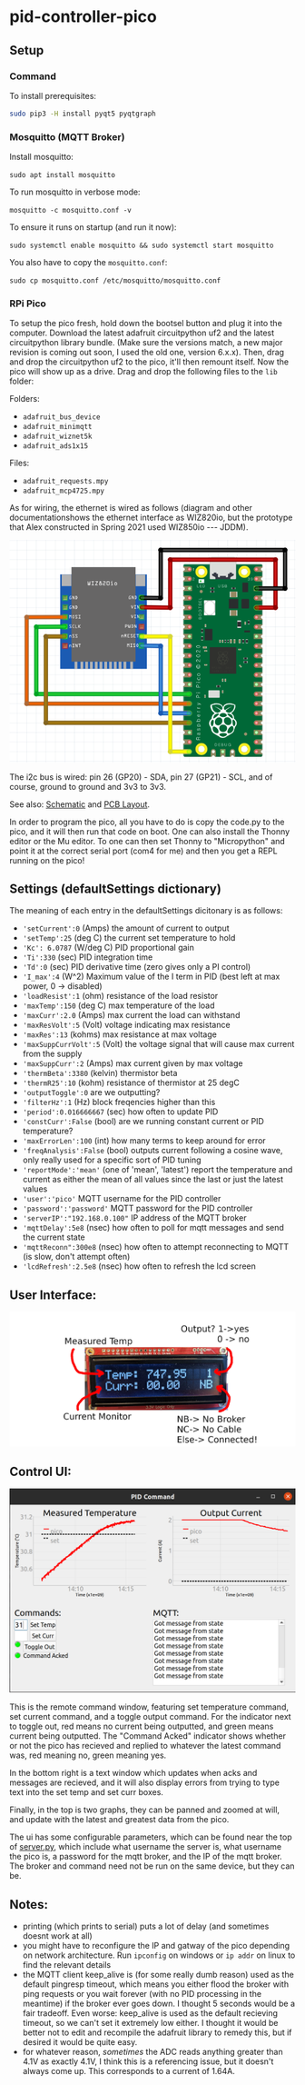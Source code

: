 # pid-controller-pico

## Setup

### Command

To install prerequisites:

```sh 
sudo pip3 -H install pyqt5 pyqtgraph
```

### Mosquitto (MQTT Broker)

Install mosquitto:

` sudo apt install mosquitto `

To run mosquitto in verbose mode:

` mosquitto -c mosquitto.conf -v `

To ensure it runs on startup (and run it now):

` sudo systemctl enable mosquitto && sudo systemctl start mosquitto `

You also have to copy the `mosquitto.conf`:

` sudo cp mosquitto.conf /etc/mosquitto/mosquitto.conf `

### RPi Pico

To setup the pico fresh, hold down the bootsel button and plug it into the computer. Download the latest adafruit circuitpython uf2 and the latest circuitpython library bundle. (Make sure the versions match, a new major revision is coming out soon, I used the old one, version 6.x.x). Then, drag and drop the circuitpython uf2 to the pico, it'll then remount itself. Now the pico will show up as a drive. Drag and drop the following files to the `lib` folder:

Folders:
* `adafruit_bus_device`
* `adafruit_minimqtt`
* `adafruit_wiznet5k`
* `adafruit_ads1x15`

Files:
* `adafruit_requests.mpy`
* `adafruit_mcp4725.mpy`

As for wiring, the ethernet is wired as follows (diagram and other documentationshows the ethernet interface as WIZ820io, but the prototype that Alex constructed in Spring 2021 used WIZ850io --- JDDM).

![eth wiring](docs/eth_wiring.png)

The i2c bus is wired: pin 26 (GP20) - SDA, pin 27 (GP21) - SCL, and of course, ground to ground and 3v3 to 3v3.

See also: [Schematic](docs/schematic.pdf) and [PCB Layout](docs/pcb.pdf).

In order to program the pico, all you have to do is copy the code.py to the pico, and it will then run that code on boot. One can also install the Thonny editor or the Mu editor. To one can then set Thonny to "Micropython" and point it at the correct serial port (com4 for me) and then you get a REPL running on the pico!

## Settings (defaultSettings dictionary)

The meaning of each entry in the defaultSettings dicitonary is as follows:
* `'setCurrent':0` (Amps) the amount of current to output
* `'setTemp':25` (deg C) the current set temperature to hold
* `'Kc': 6.0787` (W/deg C) PID proportional gain
* `'Ti':330` (sec) PID integration time
* `'Td':0` (sec) PID derivative time (zero gives only a PI control)
* `'I_max':4` (W^2) Maximum value of the I term in PID (best left at max power, 0 -> disabled) 
* `'loadResist':1` (ohm) resistance of the load resistor
* `'maxTemp':150` (deg C) max temperature of the load
* `'maxCurr':2.0` (Amps) max current the load can withstand
* `'maxResVolt':5` (Volt) voltage indicating max resistance
* `'maxRes':13` (kohms) max resistance at max voltage
* `'maxSuppCurrVolt':5` (Volt) the voltage signal that will cause max current from the supply
* `'maxSuppCurr':2` (Amps) max current given by max voltage
* `'thermBeta':3380` (kelvin) thermistor beta
* `'thermR25':10` (kohm) resistance of thermistor at 25 degC
* `'outputToggle':0` are we outputting?
* `'filterHz':1` (Hz) block freqencies higher than this
* `'period':0.016666667` (sec) how often to update PID
* `'constCurr':False` (bool) are we running constant current or PID temperature?
* `'maxErrorLen':100` (int) how many terms to keep around for error
* `'freqAnalysis':False` (bool) outputs current following a cosine wave, only really used for a specific sort of PID tuning
* `'reportMode':'mean'` (one of 'mean', 'latest') report the temperature and current as either the mean of all values since the last or just the latest values
* `'user':'pico'` MQTT username for the PID controller
* `'password':'password'` MQTT password for the PID controller
* `'serverIP':"192.168.0.100"` IP address of the MQTT broker
* `'mqttDelay':5e8` (nsec) how often to poll for mqtt messages and send the current state
* `'mqttReconn":300e8` (nsec) how often to attempt reconnecting to MQTT (is slow, don't attempt often)
* `'lcdRefresh':2.5e8` (nsec) how often to refresh the lcd screen


## User Interface:

![screen](docs/screen.jpg)

## Control UI:

![control ui](docs/command_ui.png)

This is the remote command window, featuring set temperature command, set current command, and a toggle output command. For the indicator next to toggle out, red means no current being outputted, and green means current being outputted. The "Command Acked" indicator shows whether or not the pico has recieved and replied to whatever the latest command was, red meaning no, green meaning yes. 

In the bottom right is a text window which updates when acks and messages are recieved, and it will also display errors from trying to type text into the set temp and set curr boxes. 

Finally, in the top is two graphs, they can be panned and zoomed at will, and update with the latest and greatest data from the pico. 

The ui has some configurable parameters, which can be found near the top of [server.py](server/server.py), which include what username the server is, what username the pico is, a password for the mqtt broker, and the IP of the mqtt broker. The broker and command need not be run on the same device, but they can be. 


## Notes:

* printing (which prints to serial) puts a lot of delay (and sometimes doesnt work at all)
* you might have to reconfigure the IP and gatway of the pico depending on network architecture. Run `ipconfig` on windows or `ip addr` on linux to find the relevant details
* the MQTT client keep\_alive is (for some really dumb reason) used as the default pingresp timeout, which means you either flood the broker with ping requests or you wait forever (with no PID processing in the meantime) if the broker ever goes down. I thought 5 seconds would be a fair tradeoff. Even worse: keep\_alive is used as the default recieving timeout, so we can't set it extremely low either. I thought it would be better not to edit and recompile the adafruit library to remedy this, but if desired it would be quite easy.
* for whatever reason, *sometimes* the ADC reads anything greater than 4.1V as exactly 4.1V, I think this is a referencing issue, but it doesn't always come up. This corresponds to a current of 1.64A. 
